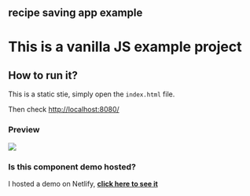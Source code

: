 ## recipe saving app example

# This is a vanilla JS example project


## How to run it?
This is a static stie, simply open the `index.html` file.

Then check [http://localhost:8080/](http://localhost:8080/)


### Preview
![](preview-concept.png)


### Is this component demo hosted?

I hosted a demo on Netlify, **[click here to see it](https://recipes-saver-app.netlify.app/)**
